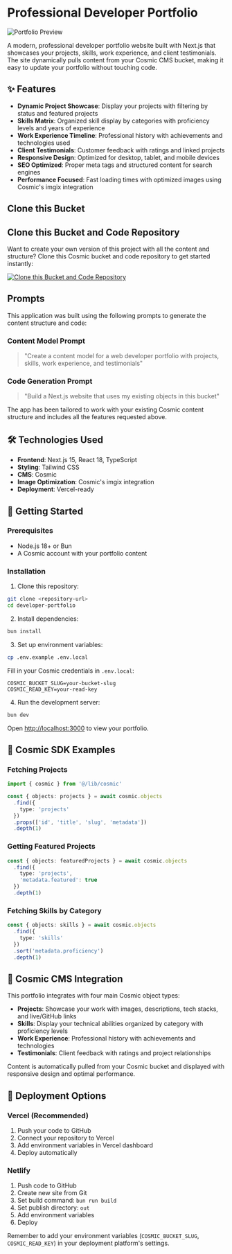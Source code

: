 # Professional Developer Portfolio

![Portfolio Preview](https://imgix.cosmicjs.com/bc53e240-7ec0-11f0-8dcc-651091f6a7c0-photo-1611224923853-80b023f02d71-1755802670553.jpg?w=1200&h=300&fit=crop&auto=format,compress)

A modern, professional developer portfolio website built with Next.js that showcases your projects, skills, work experience, and client testimonials. The site dynamically pulls content from your Cosmic CMS bucket, making it easy to update your portfolio without touching code.

## ✨ Features

- **Dynamic Project Showcase**: Display your projects with filtering by status and featured projects
- **Skills Matrix**: Organized skill display by categories with proficiency levels and years of experience
- **Work Experience Timeline**: Professional history with achievements and technologies used
- **Client Testimonials**: Customer feedback with ratings and linked projects
- **Responsive Design**: Optimized for desktop, tablet, and mobile devices
- **SEO Optimized**: Proper meta tags and structured content for search engines
- **Performance Focused**: Fast loading times with optimized images using Cosmic's imgix integration

## Clone this Bucket

## Clone this Bucket and Code Repository

Want to create your own version of this project with all the content and structure? Clone this Cosmic bucket and code repository to get started instantly:

[![Clone this Bucket and Code Repository](https://img.shields.io/badge/Clone%20this%20Bucket-29abe2?style=for-the-badge&logo=cosmic&logoColor=white)](https://app.cosmic-staging.com/projects/new?clone_bucket=68a76b4dffd08cae13b80313&clone_repository=68a78648aa80e567c0a2225c)

## Prompts

This application was built using the following prompts to generate the content structure and code:

### Content Model Prompt

> "Create a content model for a web developer portfolio with projects, skills, work experience, and testimonials"

### Code Generation Prompt

> "Build a Next.js website that uses my existing objects in this bucket"

The app has been tailored to work with your existing Cosmic content structure and includes all the features requested above.

## 🛠️ Technologies Used

- **Frontend**: Next.js 15, React 18, TypeScript
- **Styling**: Tailwind CSS
- **CMS**: Cosmic
- **Image Optimization**: Cosmic's imgix integration
- **Deployment**: Vercel-ready

## 🚀 Getting Started

### Prerequisites

- Node.js 18+ or Bun
- A Cosmic account with your portfolio content

### Installation

1. Clone this repository:
```bash
git clone <repository-url>
cd developer-portfolio
```

2. Install dependencies:
```bash
bun install
```

3. Set up environment variables:
```bash
cp .env.example .env.local
```

Fill in your Cosmic credentials in `.env.local`:
```
COSMIC_BUCKET_SLUG=your-bucket-slug
COSMIC_READ_KEY=your-read-key
```

4. Run the development server:
```bash
bun dev
```

Open [http://localhost:3000](http://localhost:3000) to view your portfolio.

## 📖 Cosmic SDK Examples

### Fetching Projects
```typescript
import { cosmic } from '@/lib/cosmic'

const { objects: projects } = await cosmic.objects
  .find({
    type: 'projects'
  })
  .props(['id', 'title', 'slug', 'metadata'])
  .depth(1)
```

### Getting Featured Projects
```typescript
const { objects: featuredProjects } = await cosmic.objects
  .find({
    type: 'projects',
    'metadata.featured': true
  })
  .depth(1)
```

### Fetching Skills by Category
```typescript
const { objects: skills } = await cosmic.objects
  .find({
    type: 'skills'
  })
  .sort('metadata.proficiency')
  .depth(1)
```

## 🎨 Cosmic CMS Integration

This portfolio integrates with four main Cosmic object types:

- **Projects**: Showcase your work with images, descriptions, tech stacks, and live/GitHub links
- **Skills**: Display your technical abilities organized by category with proficiency levels
- **Work Experience**: Professional history with achievements and technologies
- **Testimonials**: Client feedback with ratings and project relationships

Content is automatically pulled from your Cosmic bucket and displayed with responsive design and optimal performance.

## 🚀 Deployment Options

### Vercel (Recommended)
1. Push your code to GitHub
2. Connect your repository to Vercel
3. Add environment variables in Vercel dashboard
4. Deploy automatically

### Netlify
1. Push code to GitHub
2. Create new site from Git
3. Set build command: `bun run build`
4. Set publish directory: `out`
5. Add environment variables
6. Deploy

Remember to add your environment variables (`COSMIC_BUCKET_SLUG`, `COSMIC_READ_KEY`) in your deployment platform's settings.
<!-- README_END -->
